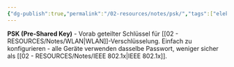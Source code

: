 ```yaml
---
{"dg-publish":true,"permalink":"/02-resources/notes/psk/","tags":["elektrotechnik/wlan/sicherheit","schlüssel/vorab","informatik/netzwerk/wifi","it-sicherheit"],"noteIcon":"","updated":"2025-09-10T17:02:24.044+02:00"}
---
```



**PSK (Pre-Shared Key)** - Vorab geteilter Schlüssel für [[02 - RESOURCES/Notes/WLAN\|WLAN]]-Verschlüsselung.
Einfach zu konfigurieren - alle Geräte verwenden dasselbe Passwort, weniger sicher als [[02 - RESOURCES/Notes/IEEE 802.1x\|IEEE 802.1x]].